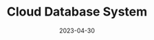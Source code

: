 ---
title: "Cloud Database System"
collection: portfolio
permalink: /portfolio/database
date: 2023-04-30
show: true
header:
  teaser: "portfolio/database.jpg"
project_type: "Group Course"
video: 'https://www.youtube.com/watch?v=M9eSxKGZ9yA'
excerpt: "Built a distributed database system inspired by Amazon's Dynamo in Java with multiple servers that could be dynamically removed or added. System featured data replication across servers, heart beat for server failure detection, and gossiping to achieve eventual consistency."
---